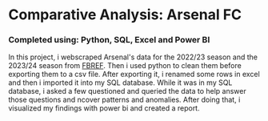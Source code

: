 # Comparative Analysis: Arsenal FC

### Completed using: Python, SQL, Excel and Power BI

In this project, i webscraped Arsenal's data for the 2022/23 season and the 2023/24 season from [FBREF](https://fbref.com/). Then i used python to clean them before exporting them to a csv file. After exporting it, i renamed some rows in excel and then i imported it into my SQL database. While it was in my SQL database, i asked a few questioned and queried the data to help answer those questions and ncover patterns and anomalies. After doing that, i visualized my findings with power bi and created a report.
